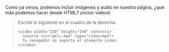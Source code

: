 Como ya vimos, podemos incluir imágenes y audio en nuestra página, ¿qué más podemos hacer desde HTML? ¡incluir videos!

> Escribí lo siguiente en el cuadro de la derecha:
>
> ```
> <video width="320" height="240" controls>
>   <source src="peli.mp4" type="video/mp4">
>   Tu navegador no soporta el elemento video.
> </video>
> ```
